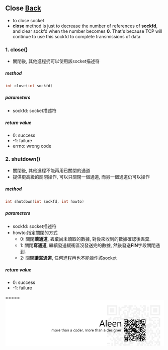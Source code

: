 ## Close [Back](./../Coding.md)

- to close socket
- **close** method is just to decrease the number of references of **sockfd**, and clear sockfd when the number becomes **0**. That's because TCP will continue to  use this sockfd to complete transmissions of data

### 1. close()
- 關閉後, 其他進程扔可以使用該socket描述符

##### method

```c
int close(int sockfd)
```

##### parameters
- sockfd: socket描述符

##### return value
- 0: success
- -1: failure
- errno: wrong code

### 2. shutdown()
- 關閉後, 其他進程不能再用已關閉的通道
- 提供更高級的關閉操作, 可以只關閉一個通道, 而另一個通道仍可以操作


##### method

```c
int shutdown(int sockfd, int howto)
```

##### parameters
- sockfd: socket描述符
- howto:指定關閉的方式
	- 0: 關閉**讀通道**, 丟棄尚未讀取的數據, 對後來收到的數據確認後丟棄.
	- 1: 關閉**寫通道**, 繼續發送緩衝區沒發送完的數據, 然後發送**FIN**字段關閉通到.
	- 2: 關閉**讀寫通道**, 任何進程再也不能操作該socket

##### return value
- 0: success
- -1: failure

=====
<a href="http://aleen42.github.io/" target="_blank" ><img src="./../../../pic/tail.gif"></a>

